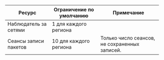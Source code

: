 | Ресурс | Ограничение по умолчанию | Примечание |
| --- | --- | --- |
| Наблюдатель за сетями | 1 для каждого региона  | |
| Сеансы записи пакетов |10 для каждого региона |Только число сеансов, не сохраненных записей. |


